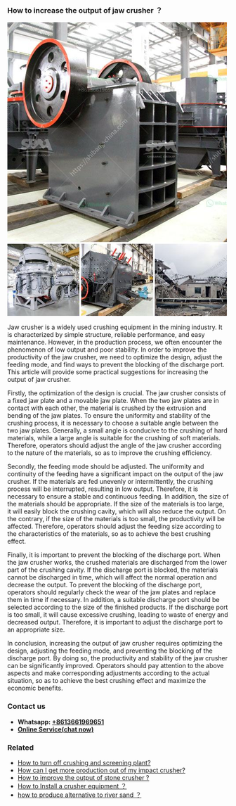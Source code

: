 <h3>How to increase the output of jaw crusher ？</h3><img src='1701745284.jpg' alt=''><p>Jaw crusher is a widely used crushing equipment in the mining industry. It is characterized by simple structure, reliable performance, and easy maintenance. However, in the production process, we often encounter the phenomenon of low output and poor stability. In order to improve the productivity of the jaw crusher, we need to optimize the design, adjust the feeding mode, and find ways to prevent the blocking of the discharge port. This article will provide some practical suggestions for increasing the output of jaw crusher.</p><p>Firstly, the optimization of the design is crucial. The jaw crusher consists of a fixed jaw plate and a movable jaw plate. When the two jaw plates are in contact with each other, the material is crushed by the extrusion and bending of the jaw plates. To ensure the uniformity and stability of the crushing process, it is necessary to choose a suitable angle between the two jaw plates. Generally, a small angle is conducive to the crushing of hard materials, while a large angle is suitable for the crushing of soft materials. Therefore, operators should adjust the angle of the jaw crusher according to the nature of the materials, so as to improve the crushing efficiency.</p><p>Secondly, the feeding mode should be adjusted. The uniformity and continuity of the feeding have a significant impact on the output of the jaw crusher. If the materials are fed unevenly or intermittently, the crushing process will be interrupted, resulting in low output. Therefore, it is necessary to ensure a stable and continuous feeding. In addition, the size of the materials should be appropriate. If the size of the materials is too large, it will easily block the crushing cavity, which will also reduce the output. On the contrary, if the size of the materials is too small, the productivity will be affected. Therefore, operators should adjust the feeding size according to the characteristics of the materials, so as to achieve the best crushing effect.</p><p>Finally, it is important to prevent the blocking of the discharge port. When the jaw crusher works, the crushed materials are discharged from the lower part of the crushing cavity. If the discharge port is blocked, the materials cannot be discharged in time, which will affect the normal operation and decrease the output. To prevent the blocking of the discharge port, operators should regularly check the wear of the jaw plates and replace them in time if necessary. In addition, a suitable discharge port should be selected according to the size of the finished products. If the discharge port is too small, it will cause excessive crushing, leading to waste of energy and decreased output. Therefore, it is important to adjust the discharge port to an appropriate size.</p><p>In conclusion, increasing the output of jaw crusher requires optimizing the design, adjusting the feeding mode, and preventing the blocking of the discharge port. By doing so, the productivity and stability of the jaw crusher can be significantly improved. Operators should pay attention to the above aspects and make corresponding adjustments according to the actual situation, so as to achieve the best crushing effect and maximize the economic benefits.</p><h3>Contact us</h3><ul><li><strong>Whatsapp:&nbsp;<a href="https://wa.me/8613661969651">+8613661969651</a></strong></li><li><a href="https://swt.shibang-china.com/?git&amp;zhl&amp;How to increase the output of jaw crusher ？"><strong>Online Service(chat now)</strong></a></li></ul><h3>Related</h3><ul><li><a href='How to turn off crushing and screening plant.md'>How to turn off crushing and screening plant?</a></li><li><a href='How can I get more production out of my impact crusher.md'>How can I get more production out of my impact crusher?</a></li><li><a href='How to improve the output of stone crusher .md'>How to improve the output of stone crusher ?</a></li><li><a href='How to Install a crusher equipment ？.md'>How to Install a crusher equipment ？</a></li><li><a href='how to produce alternative to river sand ？.md'>how to produce alternative to river sand ？</a></li></ul>